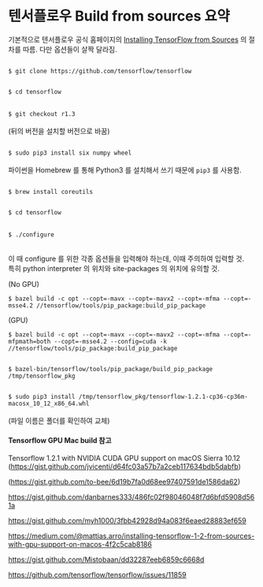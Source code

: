 # 텐서플로우 Build from sources 요약

기본적으로 텐서플로우 공식 홈페이지의 [Installing TensorFlow from Sources](https://www.tensorflow.org/install/install_sources) 의 절차를 따름. 다만 옵션들이 살짝 달라짐.

<p>
<code>
$ git clone https://github.com/tensorflow/tensorflow
</code>
</p>

<p>
<code>
$ cd tensorflow
</code>
<br />
<code>
$ git checkout r1.3 
</code>
<br />
(뒤의 버전을 설치할 버전으로 바꿈)
</p>

<p>
<code>
$ sudo pip3 install six numpy wheel   
</code>
<br />
파이썬을 Homebrew 를 통해 Python3 를 설치해서 쓰기 때문에 <code>pip3</code> 를 사용함.
</p>

<p>
<code>
$ brew install coreutils
</code>
</p>

<p>
<code>
$ cd tensorflow  
</code>
<br />

<code>
$ ./configure
</code>
<br />

이 때 configure 를 위한 각종 옵션들을 입력해야 하는데, 이때 주의하여 입력할 것.  
특히 python interpreter 의 위치와 site-packages 의 위치에 유의할 것.
</p>

<p>
(No GPU)<br />
<code>
$ bazel build -c opt --copt=-mavx --copt=-mavx2 --copt=-mfma --copt=-msse4.2 //tensorflow/tools/pip_package:build_pip_package
</code>
</p>

<p>
(GPU)<br />
<code>
$ bazel build -c opt --copt=-mavx --copt=-mavx2 --copt=-mfma --copt=-mfpmath=both --copt=-msse4.2 --config=cuda -k //tensorflow/tools/pip_package:build_pip_package
</code>
</p>

<p>
<code>
$ bazel-bin/tensorflow/tools/pip_package/build_pip_package /tmp/tensorflow_pkg
</code>
</p>

<p>
<code>
$ sudo pip3 install /tmp/tensorflow_pkg/tensorflow-1.2.1-cp36-cp36m-macosx_10_12_x86_64.whl
</code><br />
(파일 이름은 폴더를 확인하여 교체)
</p>


#### Tensorflow GPU Mac build 참고  
Tensorflow 1.2.1 with NVIDIA CUDA GPU support on macOS Sierra 10.12 (<https://gist.github.com/jvicenti/d64fc03a57b7a2ceb117634bdb5dabfb>)
 

(<https://gist.github.com/to-bee/6d19b7fa0d68ee97407591de1586da62>)  

<https://gist.github.com/danbarnes333/486fc02f98046048f7d6bfd5908d561a>  

<https://gist.github.com/myh1000/3fbb42928d94a083f6eaed28883ef659>  

<https://medium.com/@mattias.arro/installing-tensorflow-1-2-from-sources-with-gpu-support-on-macos-4f2c5cab8186>  

<https://gist.github.com/Mistobaan/dd32287eeb6859c6668d>  

<https://github.com/tensorflow/tensorflow/issues/11859>



